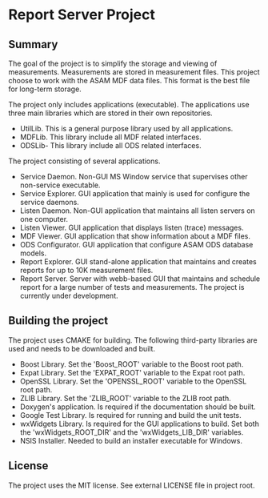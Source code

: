 # Report Server Project

## Summary

The goal of the project is to simplify the storage and viewing of measurements. Measurements are stored in measurement 
files. This project choose to work with the ASAM MDF data files. This format is the best file for 
long-term storage.

The project only includes applications (executable). The applications use three main libraries which are stored
in their own repositories.

- UtilLib. This is a general purpose library used by all applications.
- MDFLib. This library include all MDF related interfaces.
- ODSLib- This library include all ODS related interfaces.

The project consisting of several  applications.
- Service Daemon. Non-GUI MS Window service that supervises other non-service executable.
- Service Explorer. GUI application that mainly is used for configure the service daemons.
- Listen Daemon. Non-GUI application that maintains all listen servers on one computer.
- Listen Viewer. GUI application that displays listen (trace) messages. 
- MDF Viewer. GUI application that show information about a MDF files.
- ODS Configurator. GUI application that configure ASAM ODS database models.
- Report Explorer. GUI stand-alone application that maintains and creates reports for up to 10K measurement files.
- Report Server. Server with webb-based GUI that maintains and schedule report for a large number of tests and measurements.
The project is currently under development.

## Building the project

The project uses CMAKE for building. The following third-party libraries are used and
needs to be downloaded and built.

- Boost Library. Set the 'Boost_ROOT' variable to the Boost root path.
- Expat Library. Set the 'EXPAT_ROOT' variable to the Expat root path.
- OpenSSL Library. Set the 'OPENSSL_ROOT' variable to the OpenSSL root path.
- ZLIB Library. Set the 'ZLIB_ROOT' variable to the ZLIB root path.
- Doxygen's application. Is required if the documentation should be built.
- Google Test Library. Is required for running and build the unit tests.
- wxWidgets Library. Is required for the GUI applications to build. Set both the 'wxWidgets_ROOT_DIR' and the 'wxWidgets_LIB_DIR' variables.
- NSIS Installer. Needed to build an installer executable for Windows.

## License

The project uses the MIT license. See external LICENSE file in project root.


